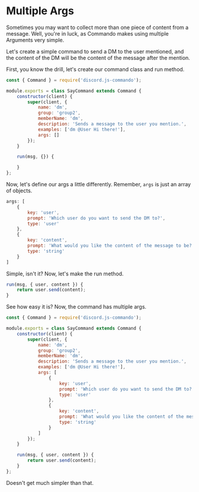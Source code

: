 # Multiple Args

Sometimes you may want to collect more than one piece of content from a message. Well, you're in luck, as Commando makes using multiple Arguments very simple.

Let's create a simple command to send a DM to the user mentioned, and the content of the DM will be the content of the message after the mention.

First, you know the drill, let's create our command class and run method.

```js
const { Command } = require('discord.js-commando');

module.exports = class SayCommand extends Command {
    constructor(client) {
        super(client, {
            name: 'dm',
            group: 'group2',
            memberName: 'dm',
            description: 'Sends a message to the user you mention.',
            examples: ['dm @User Hi there!'],
            args: []
        });    
    }

    run(msg, {}) {

    }
};
```

Now, let's define our args a little differently. Remember, `args` is just an array of objects.

```js
args: [
    {
        key: 'user',
        prompt: 'Which user do you want to send the DM to?',
        type: 'user'
    },
    {
        key: 'content',
        prompt: 'What would you like the content of the message to be?',
        type: 'string'
    }
]
```

Simple, isn't it? Now, let's make the run method.

```js
run(msg, { user, content }) {
    return user.send(content);
}
```

See how easy it is? Now, the command has multiple args.

```js
const { Command } = require('discord.js-commando');

module.exports = class SayCommand extends Command {
    constructor(client) {
        super(client, {
            name: 'dm',
            group: 'group2',
            memberName: 'dm',
            description: 'Sends a message to the user you mention.',
            examples: ['dm @User Hi there!'],
            args: [
                {
                    key: 'user',
                    prompt: 'Which user do you want to send the DM to?',
                    type: 'user'
                },
                {
                    key: 'content',
                    prompt: 'What would you like the content of the message to be?',
                    type: 'string'
                }
            ]
        });    
    }

    run(msg, { user, content }) {
        return user.send(content);
    }
};
```

Doesn't get much simpler than that.

